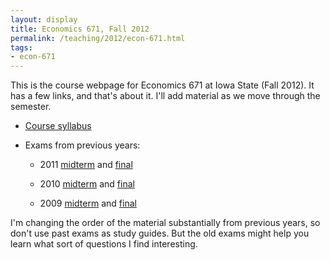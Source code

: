 ```yaml
---
layout: display
title: Economics 671, Fall 2012
permalink: /teaching/2012/econ-671.html
tags:
- econ-671
---
```


This is the course webpage for Economics 671 at Iowa State (Fall
2012). It has a few links, and that's about it. I'll add material as
we move through the semester.

* [Course syllabus](/handouts/2012/econ-671-syllabus.html)

* Exams from previous years:

  * 2011 [midterm](/downloads/econ-671-2011-midterm.pdf) and 
  [final](/downloads/econ-671-2011-final.pdf)

  * 2010 [midterm](/downloads/econ-671-2010-midterm.pdf) and 
  [final](/downloads/econ-671-2010-final.pdf)

  * 2009 [midterm](/downloads/econ-671-2009-midterm.pdf) and 
  [final](/downloads/econ-671-2009-final.pdf)

I'm changing the order of the material substantially from previous
years, so don't use past exams as study guides. But the old exams
might help you learn what sort of questions I find interesting.